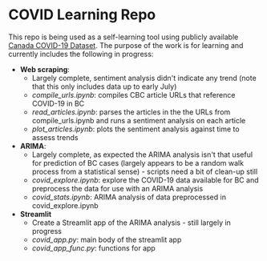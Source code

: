 # COVID Learning Repo

This repo is being used as a self-learning tool using publicly available [Canada COVID-19 Dataset](https://open.canada.ca/data/en/dataset/261c32ab-4cfd-4f81-9dea-7b64065690dc).  The purpose of the work is for learning and currently includes the following in progress:

- **Web scraping**:
    - Largely complete, sentiment analysis didn't indicate any trend (note that this only includes data up to early July)
    - *compile_urls.ipynb*: compiles CBC article URLs that reference COVID-19 in BC
    - *read_articles.ipynb*: parses the articles in the the URLs from compile_urls.ipynb and runs a sentiment analysis on each article
    - *plot_articles.ipynb*: plots the sentiment analysis against time to assess trends
- **ARIMA**:
    - Largely complete, as expected the ARIMA analysis isn't that useful for prediction of BC cases (largely appears to be a random walk process from a statistical sense) - scripts need a bit of clean-up still
    - *covid_explore.ipynb*: explore the COVID-19 data available for BC and preprocess the data for use with an ARIMA analysis
    - *covid_stats.ipynb*: ARIMA analysis of data preprocessed in covid_explore.ipynb
- **Streamlit**
    - Create a Streamlit app of the ARIMA analysis - still largely in progress
    - *covid_app.py*: main body of the streamlit app
    - *covid_app_func.py*: functions for app
